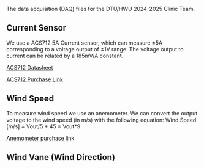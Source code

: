 The data acquisition (DAQ) files for the DTU/HWU 2024-2025 Clinic Team.

## Current Sensor
We use a ACS712 5A Current sensor, which can measure ±5A corresponding to a voltage output of ±1V range. The voltage output to current can be related by a 185mV/A constant.

[ACS712 Datasheet](https://cdn.sparkfun.com/assets/4/a/a/0/8/ACS712.pdf)

[ACS712 Purchase Link](https://www.amazon.com/Ferwooh-Current-ACS712ELC-05B-Measuring-Indicator/dp/B0D1K8SQQZ/ref=sr_1_3?dib=eyJ2IjoiMSJ9.9iXHDdkqCh9usbrI5-JT4X30IlCQFDjRNSK-jQuS0a9twnJeLx95jMzKKHQ4zG_kYXD3HA4f1HJQRSwfxFqlrHB1ZkzwEPaMbATw6AydJ1hpCdrmjFPvByGU6rkeghXp-y_Yi-SXtDUSHwgrpr6-rVef56bROy3ErBzsDtKvdK_vCEBZNj4Xpzyyj9LiyXqYSUNTgVk0RTb1Tfp4-uHM4hYO4jAHi_a1sS0TibVO5pg.uH5i2Ra4VGfqaA8YjAOWUDTOB-hIcCpBGsNAOLSlJik&dib_tag=se&keywords=ACS712%2B5A&qid=1737875295&sr=8-3&th=1)


## Wind Speed 
To measure wind speed we use an anemometer. We can convert the output voltage to the wind speed (in m/s) with the following equation: Wind Speed [m/s] = Vout/5 * 45  = Vout*9

[Anemometer purchase link](https://www.amazon.com/Anemometers-Monitoring-Outdoor-Weather-Station/dp/B01MZAO4BZ?th=1)


## Wind Vane (Wind Direction)

